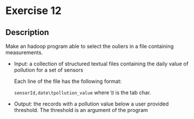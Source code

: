 # Exercise 12

## Description

Make an hadoop program able to select the ouliers in a file containing measurements.

 - Input: a collection of structured textual files containing the daily value of pollution
   for a set of sensors

   Each line of the file has the following format:
   
   `sensorId,date\tpollution_value`
   where \t is the tab char.

 - Output: the records with a pollution value below a user provided threshold.
   The threshold is an argument of the program
